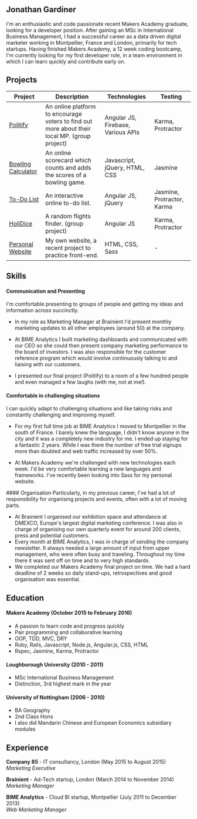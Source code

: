 ## Jonathan Gardiner

I'm an enthusiastic and code passionate recent Makers Academy graduate, looking for a developer position. After gaining an MSc in International Business Management, I had a successful career as a data driven digital marketer working in Montpellier, France and London, primarily for tech startups. Having finished Makers Academy, a 12 week coding bootcamp, I'm currently looking for my first developer role, in a team environment in which I can learn quickly and contribute early on.

## Projects

Project | Description | Technologies | Testing
--- | --- | --- | ---
[Politify](https://github.com/jelgar1/politify) | An online platform to encourage voters to find out more about their local MP. (group project) | Angular JS, Firebase, Various APIs | Karma, Protractor
[Bowling Calculator](https://github.com/jelgar1/bowling-challenge) | An online scorecard which counts and adds the scores of a bowling game. | Javascript, jQuery, HTML, CSS | Jasmine
[To-Do List](https://github.com/jelgar1/todo_challenge) | An interactive online to-do list. | Angular JS, jQuery |  Jasmine, Protractor, Karma
[HoliDice](https://github.com/jelgar1/HoliDice) | A random flights finder. (group project) | Angular JS | Karma, Protractor
[Personal Website](https://jelgar1.github.io/) | My own website, a recent project to practice front-end. | HTML, CSS, Sass | -

## Skills

#### Communication and Presenting

I'm comfortable presenting to groups of people and getting my ideas and information across succinctly.

- In my role as Marketing Manager at Brainient I'd present monthly marketing updates to all other employees (around 50) at the company.

- At BIME Analytics I built marketing dashboards and communicated with our CEO so she could then present company marketing performance to the board of investors. I was also responsible for the customer reference program which would involve continuously talking to and liaising with our customers.

- I presented our final project (Politify) to a room of a few hundred people and even managed a few laughs (with me, not at me!).

#### Comfortable in challenging situations
I can quickly adapt to challenging situations and like taking risks and constantly challenging and improving myself.

- For my first full time job at BIME Analytics I moved to Montpellier in the south of France. I barely knew the language, I didn't know anyone in the city and it was a completely new industry for me. I ended up staying for a fantastic 2 years. While I was there the number of free trial signups more than doubled and web traffic increased by over 50%.

- At Makers Academy we're challenged with new technologies each week. I'd be very comfortable learning a new languages and frameworks. I've recently been looking into Sass for my personal website.

#### Organisation
Particularly, in my previous career, I've had a lot of responsibility for organising projects and events, often with a lot of moving parts.
- At Brainient I organised our exhibition space and attendance at DMEXCO, Europe's largest digital marketing conference. I was also in charge of organising our own quarterly event for around 200 clients, press and potential customers.
- Every month at BIME Analytics, I was in charge of sending the company newsletter. It always needed a large amount of input from upper management, who were often busy and traveling. Throughout my time there it was sent off on time and to very high standards.
- We completed our Makers Academy final project on time. We had a hard deadline of 2 weeks so daily stand-ups, retrospectives and good organisation was essential.

## Education

#### Makers Academy (October 2015 to February 2016)

- A passion to learn code and progress quickly
- Pair programming and collaborative learning
- OOP, TDD, MVC, DRY
- Ruby, Rails, Javascript, Node.js, Angular.js, CSS, HTML
- Rspec, Jasmine, Karma, Protractor

#### Loughborough University (2010 - 2011)

- MSc International Business Management
- Distinction, 3rd highest mark in the year

#### University of Nottingham (2006 - 2010)

- BA Geography
- 2nd Class Hons
- I also did Mandarin Chinese and European Economics subsidiary modules

## Experience

**Company 85** - IT consultancy, London (May 2015 to August 2015)   
*Marketing Executive*

**Brainient** - Ad-Tech startup, London (March 2014 to November 2014)  
*Marketing Manager*

**BIME Analytics** - Cloud BI startup, Montpellier (July 2011 to December 2013)     
*Web Marketing Manager*
